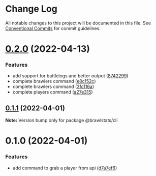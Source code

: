 # Change Log

All notable changes to this project will be documented in this file.
See [Conventional Commits](https://conventionalcommits.org) for commit guidelines.

# [0.2.0](https://github.com/SpecteraLabs/npm-packages/compare/@brawlstats/cli@0.1.1...@brawlstats/cli@0.2.0) (2022-04-13)


### Features

* add support for battlelogs and better output ([8742299](https://github.com/SpecteraLabs/npm-packages/commit/87422996d4c0f6516f2598ef1337a3759e4ba3f3))
* complete brawlers command ([e8c152c](https://github.com/SpecteraLabs/npm-packages/commit/e8c152c84dd92a4f124f88693a4deda4fb5b4b12))
* complete brawlers command ([3fc116a](https://github.com/SpecteraLabs/npm-packages/commit/3fc116ad2c9c0362466106ae97aacd0cb6efa245))
* complete players command ([a27e315](https://github.com/SpecteraLabs/npm-packages/commit/a27e31508aa0e6d2bda8b81108831f62cb2ffa47))





## [0.1.1](https://github.com/SpecteraLabs/npm-packages/compare/@brawlstats/cli@0.1.0...@brawlstats/cli@0.1.1) (2022-04-01)

**Note:** Version bump only for package @brawlstats/cli





# 0.1.0 (2022-04-01)


### Features

* add command to grab a player from api ([d7a7ef6](https://github.com/SpecteraLabs/npm-packages/commit/d7a7ef6885a99431edb4b5b3a0e6d844607e5c50))
